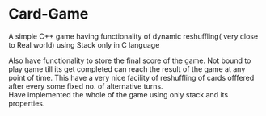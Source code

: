 # Card-Game
A simple C++ game having functionality of dynamic reshuffling( very close to Real world) using Stack only in C language

Also have functionality to store the final score of the game. Not bound to play game till its get completed can reach the result of the game at any point of time.
This have a very nice facility of reshuffling of cards offfered after every some fixed no. of alternative turns.  
Have implemented the whole of the game using only stack and its properties. 
